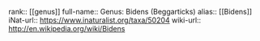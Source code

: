 

rank:: [[genus]]
full-name:: Genus: Bidens (Beggarticks)
alias:: [[Bidens]]
iNat-url:: https://www.inaturalist.org/taxa/50204
wiki-url:: http://en.wikipedia.org/wiki/Bidens